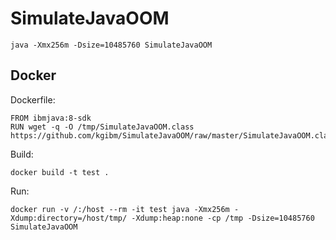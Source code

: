# SimulateJavaOOM

```
java -Xmx256m -Dsize=10485760 SimulateJavaOOM
```

## Docker

Dockerfile:

```
FROM ibmjava:8-sdk
RUN wget -q -O /tmp/SimulateJavaOOM.class https://github.com/kgibm/SimulateJavaOOM/raw/master/SimulateJavaOOM.class
```

Build:

```
docker build -t test .
```

Run:

```
docker run -v /:/host --rm -it test java -Xmx256m -Xdump:directory=/host/tmp/ -Xdump:heap:none -cp /tmp -Dsize=10485760 SimulateJavaOOM
```
